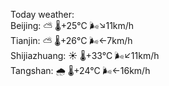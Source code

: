 Today weather:  
Beijing: ⛅️  🌡️+25°C 🌬️↘11km/h  
Tianjin: ⛅️  🌡️+26°C 🌬️←7km/h  
Shijiazhuang: ☀️   🌡️+33°C 🌬️↙11km/h  
Tangshan: 🌧   🌡️+24°C 🌬️←16km/h  
